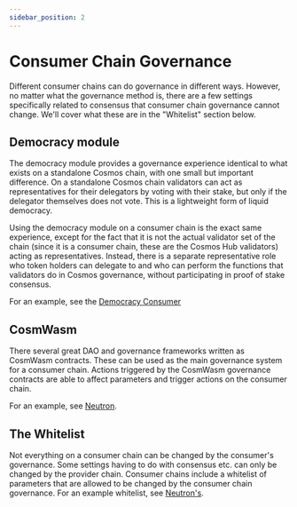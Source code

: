 ```yaml
---
sidebar_position: 2
---
```


# Consumer Chain Governance

Different consumer chains can do governance in different ways. However, no matter what the governance method is, there are a few settings specifically related to consensus that consumer chain governance cannot change. We'll cover what these are in the "Whitelist" section below.

## Democracy module

The democracy module provides a governance experience identical to what exists on a standalone Cosmos chain, with one small but important difference. On a standalone Cosmos chain validators can act as representatives for their delegators by voting with their stake, but only if the delegator themselves does not vote. This is a lightweight form of liquid democracy.

Using the democracy module on a consumer chain is the exact same experience, except for the fact that it is not the actual validator set of the chain (since it is a consumer chain, these are the Cosmos Hub validators) acting as representatives. Instead, there is a separate representative role who token holders can delegate to and who can perform the functions that validators do in Cosmos governance, without participating in proof of stake consensus.

For an example, see the [Democracy Consumer](https://github.com/cosmos/interchain-security/tree/main/app/consumer-democracy)

## CosmWasm

There several great DAO and governance frameworks written as CosmWasm contracts. These can be used as the main governance system for a consumer chain. Actions triggered by the CosmWasm governance contracts are able to affect parameters and trigger actions on the consumer chain.

For an example, see [Neutron](https://github.com/neutron-org/neutron/).

## The Whitelist

Not everything on a consumer chain can be changed by the consumer's governance. Some settings having to do with consensus etc. can only be changed by the provider chain. Consumer chains include a whitelist of parameters that are allowed to be changed by the consumer chain governance. For an example whitelist, see [Neutron's](https://github.com/neutron-org/neutron/blob/main/app/proposals_whitelisting.go).
